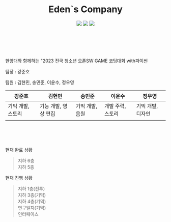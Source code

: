 <h1 align="center"><b>Eden`s Company</b></h1>
<p align="center">
<img src="https://img.shields.io/badge/made by-anim-red">
<img src="https://img.shields.io/badge/with-mingu-yello">
<img src="https://img.shields.io/badge/Pygame-2.5.1-yellow">
</p>
<br/><br/><br/><br/>

한양대와 함께하는 "2023 전국 청소년 오픈SW GAME 코딩대회 with파이썬


팀장 : 강준호


팀원 : 김현민, 송민준, 이윤수, 정우영


|강준호|김현민|송민준|이윤수|정우영|
|---|---|---|---|---|
|기믹 개발, 스토리|기능 개발, 영상 편집|기믹 개발, 음원|개발 주력, 스토리|기믹 개발, 디자인|
|||||



<br/><br/><br/>

현재 완료 상황
>지하 6층<br/>
>지하 5층<br/>

현재 진행 상황
>지하 1층(전투)<br/>
>지하 3층(기믹)<br/>
>지하 4층(기믹)<br/>
>연구일지(기믹)<br/>
>인터페이스<br/>
